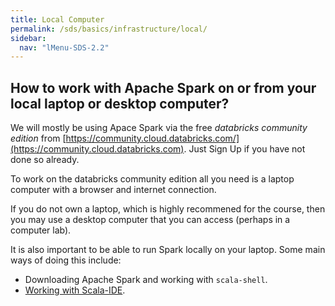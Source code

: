 ```yaml
---
title: Local Computer
permalink: /sds/basics/infrastructure/local/
sidebar:
  nav: "lMenu-SDS-2.2"
---
```


## How to work with Apache Spark on or from your local laptop or desktop computer?

We will mostly be using Apace Spark via the free *databricks community edition* from [https://community.cloud.databricks.com/](https://community.cloud.databricks.com). Just Sign Up if you have not done so already.
 
To work on the databricks community edition all you need is a laptop computer with a browser and internet connection.

If you do not own a laptop, which is highly recommened for the course, then you may use a desktop computer that you can access (perhaps in a computer lab).


It is also important to be able to run Spark locally on your laptop. 
Some main ways of doing this include:

* Downloading Apache Spark and working with `scala-shell`.
* [Working with Scala-IDE](/sds/basics/infrastructure/local/sparkScala/).

